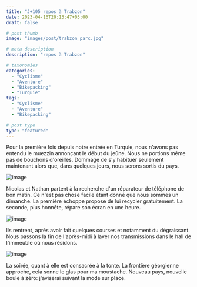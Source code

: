 ```yaml
---
title: "J+105 repos à Trabzon"
date: 2023-04-16T20:13:47+03:00
draft: false

# post thumb
image: "images/post/trabzon_parc.jpg"

# meta description
description: "repos à Trabzon"

# taxonomies
categories:
  - "Cyclisme" 
  - "Aventure" 
  - "Bikepacking"
  - "Turquie" 
tags:
  - "Cyclisme" 
  - "Aventure" 
  - "Bikepacking" 

# post type
type: "featured"
---
```


Pour la première fois depuis notre entrée en Turquie, nous n'avons pas entendu le muezzin annonçant le début du jeûne. Nous ne portions même pas de bouchons d'oreilles. Dommage de s'y habituer seulement maintenant alors que, dans quelques jours, nous serons sortis du pays. 

![image](../../images/post/trabzon_muraille.jpg)

Nicolas et Nathan partent à la recherche d'un réparateur de téléphone de bon matin. Ce n'est pas chose facile étant donné que nous sommes un dimanche. La première échoppe propose de lui recycler gratuitement. La seconde, plus honnête, répare son écran en une heure. 

![image](../../images/post/trabzon_hauteurs.jpg)

Ils rentrent, après avoir fait quelques courses et notamment du dégraissant. Nous passons la fin de l'après-midi à laver nos transmissions dans le hall de l'immeuble où nous résidons. 

![image](../../images/post/trabzon_hall.jpg)

La soirée, quant à elle est consacrée à la tonte. La frontière géorgienne approche, cela sonne le glas pour ma moustache. Nouveau pays, nouvelle boule à zéro: j'aviserai suivant la mode sur place. 
